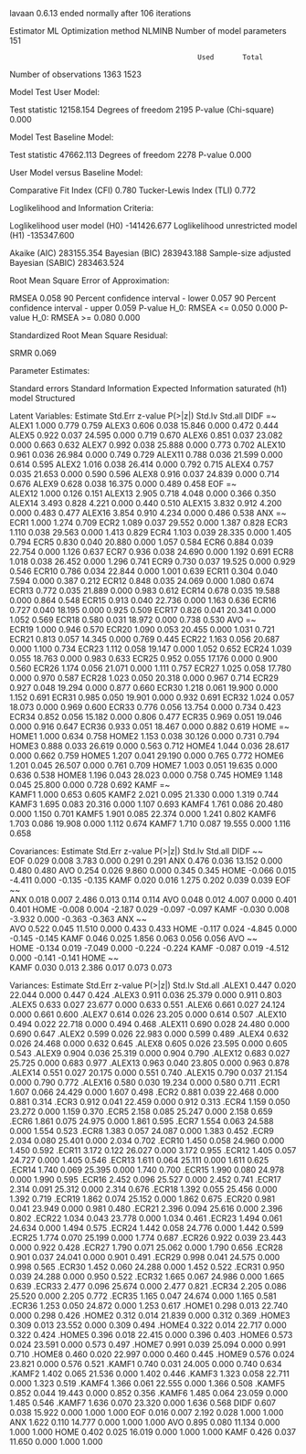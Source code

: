 lavaan 0.6.13 ended normally after 106 iterations

  Estimator                                         ML
  Optimization method                           NLMINB
  Number of model parameters                       151

                                                  Used       Total
  Number of observations                          1363        1523

Model Test User Model:
                                                       
  Test statistic                              12158.154
  Degrees of freedom                               2195
  P-value (Chi-square)                            0.000

Model Test Baseline Model:

  Test statistic                             47662.113
  Degrees of freedom                              2278
  P-value                                        0.000

User Model versus Baseline Model:

  Comparative Fit Index (CFI)                    0.780
  Tucker-Lewis Index (TLI)                       0.772

Loglikelihood and Information Criteria:

  Loglikelihood user model (H0)            -141426.677
  Loglikelihood unrestricted model (H1)    -135347.600
                                                      
  Akaike (AIC)                              283155.354
  Bayesian (BIC)                            283943.188
  Sample-size adjusted Bayesian (SABIC)     283463.524

Root Mean Square Error of Approximation:

  RMSEA                                          0.058
  90 Percent confidence interval - lower         0.057
  90 Percent confidence interval - upper         0.059
  P-value H_0: RMSEA <= 0.050                    0.000
  P-value H_0: RMSEA >= 0.080                    0.000

Standardized Root Mean Square Residual:

  SRMR                                           0.069

Parameter Estimates:

  Standard errors                             Standard
  Information                                 Expected
  Information saturated (h1) model          Structured

Latent Variables:
                   Estimate  Std.Err  z-value  P(>|z|)   Std.lv  Std.all
  DIDF =~                                                               
    ALEX1             1.000                               0.779    0.759
    ALEX3             0.606    0.038   15.846    0.000    0.472    0.444
    ALEX5             0.922    0.037   24.595    0.000    0.719    0.670
    ALEX6             0.851    0.037   23.082    0.000    0.663    0.632
    ALEX7             0.992    0.038   25.888    0.000    0.773    0.702
    ALEX10            0.961    0.036   26.984    0.000    0.749    0.729
    ALEX11            0.788    0.036   21.599    0.000    0.614    0.595
    ALEX2             1.016    0.038   26.414    0.000    0.792    0.715
    ALEX4             0.757    0.035   21.653    0.000    0.590    0.596
    ALEX8             0.916    0.037   24.839    0.000    0.714    0.676
    ALEX9             0.628    0.038   16.375    0.000    0.489    0.458
  EOF =~                                                                
    ALEX12            1.000                               0.126    0.151
    ALEX13            2.905    0.718    4.048    0.000    0.366    0.350
    ALEX14            3.493    0.828    4.221    0.000    0.440    0.510
    ALEX15            3.832    0.912    4.200    0.000    0.483    0.477
    ALEX16            3.854    0.910    4.234    0.000    0.486    0.538
  ANX =~                                                                
    ECR1              1.000                               1.274    0.709
    ECR2              1.089    0.037   29.552    0.000    1.387    0.828
    ECR3              1.110    0.038   29.563    0.000    1.413    0.829
    ECR4              1.103    0.039   28.335    0.000    1.405    0.794
    ECR5              0.830    0.040   20.880    0.000    1.057    0.584
    ECR6              0.884    0.039   22.754    0.000    1.126    0.637
    ECR7              0.936    0.038   24.690    0.000    1.192    0.691
    ECR8              1.018    0.038   26.452    0.000    1.296    0.741
    ECR9              0.730    0.037   19.525    0.000    0.929    0.546
    ECR10             0.786    0.034   22.844    0.000    1.001    0.639
    ECR11             0.304    0.040    7.594    0.000    0.387    0.212
    ECR12             0.848    0.035   24.069    0.000    1.080    0.674
    ECR13             0.772    0.035   21.889    0.000    0.983    0.612
    ECR14             0.678    0.035   19.588    0.000    0.864    0.548
    ECR15             0.913    0.040   22.736    0.000    1.163    0.636
    ECR16             0.727    0.040   18.195    0.000    0.925    0.509
    ECR17             0.826    0.041   20.341    0.000    1.052    0.569
    ECR18             0.580    0.031   18.972    0.000    0.738    0.530
  AVO =~                                                                
    ECR19             1.000                               0.946    0.570
    ECR20             1.090    0.053   20.455    0.000    1.031    0.721
    ECR21             0.813    0.057   14.345    0.000    0.769    0.445
    ECR22             1.163    0.056   20.687    0.000    1.100    0.734
    ECR23             1.112    0.058   19.147    0.000    1.052    0.652
    ECR24             1.039    0.055   18.763    0.000    0.983    0.633
    ECR25             0.952    0.055   17.176    0.000    0.900    0.560
    ECR26             1.174    0.056   21.071    0.000    1.111    0.757
    ECR27             1.025    0.058   17.780    0.000    0.970    0.587
    ECR28             1.023    0.050   20.318    0.000    0.967    0.714
    ECR29             0.927    0.048   19.294    0.000    0.877    0.660
    ECR30             1.218    0.061   19.900    0.000    1.152    0.691
    ECR31             0.985    0.050   19.901    0.000    0.932    0.691
    ECR32             1.024    0.057   18.073    0.000    0.969    0.600
    ECR33             0.776    0.056   13.754    0.000    0.734    0.423
    ECR34             0.852    0.056   15.182    0.000    0.806    0.477
    ECR35             0.969    0.051   19.046    0.000    0.916    0.647
    ECR36             0.933    0.051   18.467    0.000    0.882    0.619
  HOME =~                                                               
    HOME1             1.000                               0.634    0.758
    HOME2             1.153    0.038   30.126    0.000    0.731    0.794
    HOME3             0.888    0.033   26.619    0.000    0.563    0.712
    HOME4             1.044    0.036   28.617    0.000    0.662    0.759
    HOME5             1.207    0.041   29.190    0.000    0.765    0.772
    HOME6             1.201    0.045   26.507    0.000    0.761    0.709
    HOME7             1.003    0.051   19.635    0.000    0.636    0.538
    HOME8             1.196    0.043   28.023    0.000    0.758    0.745
    HOME9             1.148    0.045   25.800    0.000    0.728    0.692
  KAMF =~                                                               
    KAMF1             1.000                               0.653    0.605
    KAMF2             2.021    0.095   21.330    0.000    1.319    0.744
    KAMF3             1.695    0.083   20.316    0.000    1.107    0.693
    KAMF4             1.761    0.086   20.480    0.000    1.150    0.701
    KAMF5             1.901    0.085   22.374    0.000    1.241    0.802
    KAMF6             1.703    0.086   19.908    0.000    1.112    0.674
    KAMF7             1.710    0.087   19.555    0.000    1.116    0.658

Covariances:
                   Estimate  Std.Err  z-value  P(>|z|)   Std.lv  Std.all
  DIDF ~~                                                               
    EOF               0.029    0.008    3.783    0.000    0.291    0.291
    ANX               0.476    0.036   13.152    0.000    0.480    0.480
    AVO               0.254    0.026    9.860    0.000    0.345    0.345
    HOME             -0.066    0.015   -4.411    0.000   -0.135   -0.135
    KAMF              0.020    0.016    1.275    0.202    0.039    0.039
  EOF ~~                                                                
    ANX               0.018    0.007    2.486    0.013    0.114    0.114
    AVO               0.048    0.012    4.007    0.000    0.401    0.401
    HOME             -0.008    0.004   -2.187    0.029   -0.097   -0.097
    KAMF             -0.030    0.008   -3.932    0.000   -0.363   -0.363
  ANX ~~                                                                
    AVO               0.522    0.045   11.510    0.000    0.433    0.433
    HOME             -0.117    0.024   -4.845    0.000   -0.145   -0.145
    KAMF              0.046    0.025    1.856    0.063    0.056    0.056
  AVO ~~                                                                
    HOME             -0.134    0.019   -7.049    0.000   -0.224   -0.224
    KAMF             -0.087    0.019   -4.512    0.000   -0.141   -0.141
  HOME ~~                                                               
    KAMF              0.030    0.013    2.386    0.017    0.073    0.073

Variances:
                   Estimate  Std.Err  z-value  P(>|z|)   Std.lv  Std.all
   .ALEX1             0.447    0.020   22.044    0.000    0.447    0.424
   .ALEX3             0.911    0.036   25.379    0.000    0.911    0.803
   .ALEX5             0.633    0.027   23.677    0.000    0.633    0.551
   .ALEX6             0.661    0.027   24.124    0.000    0.661    0.600
   .ALEX7             0.614    0.026   23.205    0.000    0.614    0.507
   .ALEX10            0.494    0.022   22.718    0.000    0.494    0.468
   .ALEX11            0.690    0.028   24.480    0.000    0.690    0.647
   .ALEX2             0.599    0.026   22.983    0.000    0.599    0.489
   .ALEX4             0.632    0.026   24.468    0.000    0.632    0.645
   .ALEX8             0.605    0.026   23.595    0.000    0.605    0.543
   .ALEX9             0.904    0.036   25.319    0.000    0.904    0.790
   .ALEX12            0.683    0.027   25.725    0.000    0.683    0.977
   .ALEX13            0.963    0.040   23.805    0.000    0.963    0.878
   .ALEX14            0.551    0.027   20.175    0.000    0.551    0.740
   .ALEX15            0.790    0.037   21.154    0.000    0.790    0.772
   .ALEX16            0.580    0.030   19.234    0.000    0.580    0.711
   .ECR1              1.607    0.066   24.429    0.000    1.607    0.498
   .ECR2              0.881    0.039   22.468    0.000    0.881    0.314
   .ECR3              0.912    0.041   22.459    0.000    0.912    0.313
   .ECR4              1.159    0.050   23.272    0.000    1.159    0.370
   .ECR5              2.158    0.085   25.247    0.000    2.158    0.659
   .ECR6              1.861    0.075   24.975    0.000    1.861    0.595
   .ECR7              1.554    0.063   24.588    0.000    1.554    0.523
   .ECR8              1.383    0.057   24.087    0.000    1.383    0.452
   .ECR9              2.034    0.080   25.401    0.000    2.034    0.702
   .ECR10             1.450    0.058   24.960    0.000    1.450    0.592
   .ECR11             3.172    0.122   26.027    0.000    3.172    0.955
   .ECR12             1.405    0.057   24.727    0.000    1.405    0.546
   .ECR13             1.611    0.064   25.111    0.000    1.611    0.625
   .ECR14             1.740    0.069   25.395    0.000    1.740    0.700
   .ECR15             1.990    0.080   24.978    0.000    1.990    0.595
   .ECR16             2.452    0.096   25.527    0.000    2.452    0.741
   .ECR17             2.314    0.091   25.312    0.000    2.314    0.676
   .ECR18             1.392    0.055   25.456    0.000    1.392    0.719
   .ECR19             1.862    0.074   25.152    0.000    1.862    0.675
   .ECR20             0.981    0.041   23.949    0.000    0.981    0.480
   .ECR21             2.396    0.094   25.616    0.000    2.396    0.802
   .ECR22             1.034    0.043   23.778    0.000    1.034    0.461
   .ECR23             1.494    0.061   24.634    0.000    1.494    0.575
   .ECR24             1.442    0.058   24.776    0.000    1.442    0.599
   .ECR25             1.774    0.070   25.199    0.000    1.774    0.687
   .ECR26             0.922    0.039   23.443    0.000    0.922    0.428
   .ECR27             1.790    0.071   25.062    0.000    1.790    0.656
   .ECR28             0.901    0.037   24.041    0.000    0.901    0.491
   .ECR29             0.998    0.041   24.575    0.000    0.998    0.565
   .ECR30             1.452    0.060   24.288    0.000    1.452    0.522
   .ECR31             0.950    0.039   24.288    0.000    0.950    0.522
   .ECR32             1.665    0.067   24.986    0.000    1.665    0.639
   .ECR33             2.477    0.096   25.674    0.000    2.477    0.821
   .ECR34             2.205    0.086   25.520    0.000    2.205    0.772
   .ECR35             1.165    0.047   24.674    0.000    1.165    0.581
   .ECR36             1.253    0.050   24.872    0.000    1.253    0.617
   .HOME1             0.298    0.013   22.740    0.000    0.298    0.426
   .HOME2             0.312    0.014   21.839    0.000    0.312    0.369
   .HOME3             0.309    0.013   23.552    0.000    0.309    0.494
   .HOME4             0.322    0.014   22.717    0.000    0.322    0.424
   .HOME5             0.396    0.018   22.415    0.000    0.396    0.403
   .HOME6             0.573    0.024   23.591    0.000    0.573    0.497
   .HOME7             0.991    0.039   25.094    0.000    0.991    0.710
   .HOME8             0.460    0.020   22.997    0.000    0.460    0.445
   .HOME9             0.576    0.024   23.821    0.000    0.576    0.521
   .KAMF1             0.740    0.031   24.005    0.000    0.740    0.634
   .KAMF2             1.402    0.065   21.536    0.000    1.402    0.446
   .KAMF3             1.323    0.058   22.711    0.000    1.323    0.519
   .KAMF4             1.366    0.061   22.555    0.000    1.366    0.508
   .KAMF5             0.852    0.044   19.443    0.000    0.852    0.356
   .KAMF6             1.485    0.064   23.059    0.000    1.485    0.546
   .KAMF7             1.636    0.070   23.320    0.000    1.636    0.568
    DIDF              0.607    0.038   15.922    0.000    1.000    1.000
    EOF               0.016    0.007    2.192    0.028    1.000    1.000
    ANX               1.622    0.110   14.777    0.000    1.000    1.000
    AVO               0.895    0.080   11.134    0.000    1.000    1.000
    HOME              0.402    0.025   16.019    0.000    1.000    1.000
    KAMF              0.426    0.037   11.650    0.000    1.000    1.000

